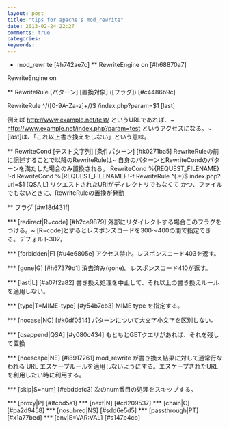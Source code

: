 ```yaml
---
layout: post
title: "tips for apache's mod_rewrite"
date: 2013-02-24 22:27
comments: true
categories: 
keywords:
---
```



* mod_rewrite [#h742ae7c]
** RewriteEngine on [#h68870a7]
 <ifmodule mod_rewrite.c="">
     RewriteEngine on
 </ifmodule>

** RewriteRule [パターン] [置換対象] ([フラグ]) [#c4486b9c]

 RewriteRule ^/([0-9A-Za-z]+/)$ /index.php?param=$1 [last]

例えば http://www.example.net/test/ というURLであれば、~
http://www.example.net/index.php?param=test というアクセスになる。~
[last]は、「これ以上書き換えをしない」という意味。

** RewriteCond [テスト文字列] [条件パターン] [#k0271ba5]
RewriteRuleの前に記述することで以降のRewriteRuleは~
自身のパターンとRewriteCondのパターンを満たした場合のみ置換される。
 RewriteCond %{REQUEST_FILENAME} !-d
 RewriteCond %{REQUEST_FILENAME} !-f
 RewriteRule ^(.*)$ index.php?url=$1 [QSA,L]
リクエストされたURIがディレクトリでもなくて
かつ、ファイルでもないときに、RewriteRuleの置換が発動

** フラグ [#w18d431f]

*** [redirect|R=code] [#h2ce9879]
外部にリダイレクトする場合このフラグをつける。~
[R=code]とするとレスポンスコードを300～400の間で指定できる。デフォルト302。

*** [forbidden|F] [#u4e6805e]
アクセス禁止。レスポンスコード403を返す。

*** [gone|G] [#h67379d1]
消去済み(gone)。レスポンスコード410が返す。

*** [last|L] [#a07f2a82]
書き換え処理を中止して、それ以上の書き換えルールを適用しない。

*** [type|T=MIME-type] [#y54b7cb3]
MIME type を指定する。

*** [nocase|NC] [#k0df0514]
パターンについて大文字小文字を区別しない。

*** [qsappend|QSA] [#y080c434]
もともとGETクエリがあれば、それを残して置換

*** [noescape|NE] [#i8917261]
mod_rewrite が書き換え結果に対して通常行なわれる URL エスケープルールを適用しないようにする。エスケープされたURLを利用したい時に利用する。

*** [skip|S=num] [#ebddefc3]
次のnum番目の処理をスキップする。

*** [proxy|P] [#lfcbd5a1]
*** [next|N] [#cd209537]
*** [chain|C] [#pa2d9458]
*** [nosubreq|NS] [#sdd6e5d5]
*** [passthrough|PT] [#x1a77bed]
*** [env|E=VAR:VAL] [#s147b4cb]

